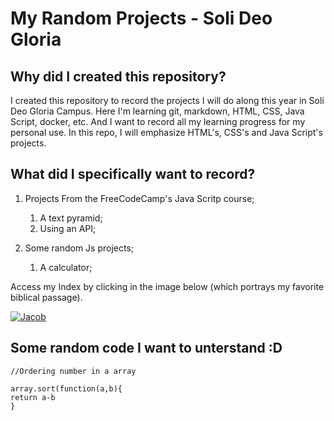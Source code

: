 # My Random Projects - Soli Deo Gloria

## Why did I created this repository?

I created this repository to record the projects I will do along this year in Soli Deo Gloria Campus. Here I'm learning git, markdown, HTML, CSS, Java Script, docker, etc. And I want to record all my learning progress for my personal use. In this repo, I will emphasize HTML's, CSS's and Java Script's projects.

## What did I specifically want to record?

1. Projects From the FreeCodeCamp's Java Scritp course;
    1. A text pyramid;
    2. Using an API;

1. Some random Js projects;
    1. A calculator;


Access my Index by clicking in the image below (which portrays my favorite biblical passage).

[![Jacob](https://upload.wikimedia.org/wikipedia/commons/thumb/b/b7/024.Jacob_Wrestles_with_the_Angel.jpg/960px-024.Jacob_Wrestles_with_the_Angel.jpg "Jacob")](https://aurelioagostinho49.github.io/myRandomProjects/)

## Some random code I want to unterstand :D

```
//Ordering number in a array

array.sort(function(a,b){
return a-b
}
```

